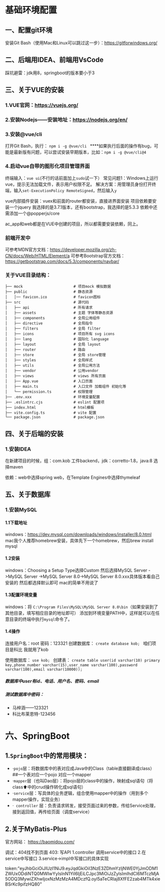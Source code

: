 # 基础环境配置
## 一、配置git环境
安装Git Bash（使用Mac和Linux可以跳过这一步）：https://gitforwindows.org/
## 二、后端用IDEA、前端用VsCode
踩坑避雷：jdk用8，springboot的版本要小于3
## 三、关于VUE的安装
### 1.VUE官网：https://vuejs.org/

### 2.安装Nodejs——安装地址：https://nodejs.org/en/

### 3.安装@vue/cli
打开Git Bash，执行： `npm i -g @vue/cli `
****如果执行后面的操作有bug，可能是最新版有问题，可以尝试安装早期版本，比如：`npm i -g @vue/cli@4`

### 4.启动vue自带的图形化项目管理界面
终端输入：`vue ui`(不行的话前面加上`sudo`试一下）
常见问题1：Windows上运行vue，提示无法加载文件，表示用户权限不足。
解决方案：用管理员身份打开终端，输入`set-ExecutionPolicy RemoteSigned`，然后输入`y`

vue内部插件安装：vuex和前面的router都安装，直接进界面安装
项目依赖要安装一个jquery 我选择的是3.7.1版本，还有bootstrap，我选择的是5.3.3
依赖中还需添加一个@popperjs/core

ac_app和web都是在VUE中创建的项目，所以都需要安装依赖，同上。

### 前端开发中
可参考MDN官方文档：https://developer.mozilla.org/zh-CN/docs/Web/HTML/Element/a 
可参考Bootstrap官方文档：https://getbootstrap.com/docs/5.3/components/navbar/ 

### 关于VUE目录结构：
```
├── mock                       # 项目mock 模拟数据
├── public                     # 静态资源
│   │── favicon.ico            # favicon图标
├── src                        # 源代码
│   ├── api                    # 所有请求
│   ├── assets                 # 主题 字体等静态资源
│   ├── components             # 全局公用组件
│   ├── directive              # 全局指令
│   ├── filters                # 全局 filter
│   ├── icons                  # 项目所有 svg icons
│   ├── lang                   # 国际化 language
│   ├── layout                 # 全局 layout
│   ├── router                 # 路由
│   ├── store                  # 全局 store管理
│   ├── styles                 # 全局样式
│   ├── utils                  # 全局公用方法
│   ├── vendor                 # 公用vendor
│   ├── views                  # views 所有页面
│   ├── App.vue                # 入口页面
│   ├── main.ts                # 入口文件 加载组件 初始化等
│   └── permission.ts          # 权限管理
├── .env.xxx                   # 环境变量配置
├── .eslintrc.cjs              # eslint 配置项
├── index.html                 # html模板
├── vite.config.ts             # vite 配置
└── package.json               # package.json
```
## 四、关于后端的安装
### 1.安装IDEA 
在新建项目的时候，组：com.kob 工件backend，jdk：corretto-1.8，java:8
选择maven

依赖：web中选择spring web，在Template Engines中选择thymeleaf


## 五、关于数据库
### 1.安装MySQL
#### 1.1下载地址 
windows：https://dev.mysql.com/downloads/windows/installer/8.0.html  
mac我个人推荐homebrew安装，具体先下一个homebrew，然后brew install mysql
#### 1.2安装
windows：Choosing a Setup Type选择Custom 
然后选择MySQL Server ->MySQL Server ->MySQL Server 8.0->MySQL Server 8.0.xxx具体版本看自己安装的
然后都选择默认即可
mac的简单不用说了
#### 1.3配置环境变量
windows：将 `C:\Program Files\MySQL\MySQL Server 8.0\bin`（如果安装到了其他目录，填写相应目录的地址即可）
添加到环境变量PATH中，这样就可以在任意目录的终端中执行`mysql`命令了。
#### 1.4操作
连接用户名：root 密码：123321
创建数据库：
        ```create database kob; ```
咱们项目是科比 我就用了kob

使用数据库：
        ```use kob; ```
创建表：
        ```create table user(id varchar(10) primary key,phone_number varchar(15),user_name varchar(100),password varchar(100),email varchar(10000)); ```
##### 数据库中user有id、电话、用户名、密码、email
##### 测试数据库中密码：
- 马梓涵——123321
- 科比布莱恩特-123456

# 六、SpringBoot
## 1.` SpringBoot `中的常用模块：
- ·` pojo `层：将数据库中的表对应成Java中的Class（table直接翻译成class）
##一个表对应一个pojo 对应一个mapper
- ·` mapper `层（也叫Dao层）：将pojo层的class中的操作，映射成sql语句（将class⬆️中的crud操作转化成sql语句）
- ·` service `层：写具体的业务逻辑，组合使用mapper中的操作（用到多个mapper操作，实现业务）
- ·` controller` 层：负责请求转发，接受页面过来的参数，传给Service处理，接到返回值，再传给页面（调度service）

## 2.关于MyBatis-Plus
官方网站： https://baomidou.com/  


调试：404找不到页面 403:
写API 1.controller 调用service中的接口  2.在service中写接口 3.service->impl中写接口的具体实现




token:"eyJhbGciOiJIUzI1NiJ9.eyJqdGkiOiI3NzE3ZDhmYzljNWE0YjJmODM1ZWUxODdiNTQ0MWIwYyIsInN1YiI6IjEiLCJpc3MiOiJzZyIsImlhdCI6MTczMjA5ODQ3MywiZXhwIjoxNzMzMzA4MDczfQ.oyl5aTeCRlaj8XfFE2zab4MTk4xieBSrKc9pifzHQ80"


